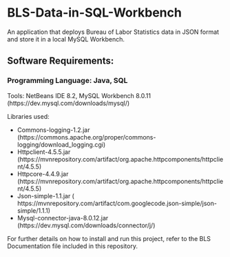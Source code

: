 # BLS-Data-in-SQL-Workbench
An application that deploys Bureau of Labor Statistics data in JSON format and store it in a local MySQL Workbench.

<h2>Software Requirements:</h2> 
<h3>Programming Language: Java, SQL</h3>
<p>
Tools: NetBeans IDE 8.2, MySQL Workbench 8.0.11 (https://dev.mysql.com/downloads/mysql/)
<p>
Libraries used: 
<ul>
<li>Commons-logging-1.2.jar (https://commons.apache.org/proper/commons-logging/download_logging.cgi)</li>
<li>Httpclient-4.5.5.jar (https://mvnrepository.com/artifact/org.apache.httpcomponents/httpclient/4.5.5)</li>
<li>Httpcore-4.4.9.jar (https://mvnrepository.com/artifact/org.apache.httpcomponents/httpclient/4.5.5)</li>
<li>Json-simple-1.1.jar ( https://mvnrepository.com/artifact/com.googlecode.json-simple/json-simple/1.1.1)</li>
<li>Mysql-connector-java-8.0.12.jar (https://dev.mysql.com/downloads/connector/j/)</li>
</ul>
</p>
For further details on how to install and run this project, refer to the BLS Documentation file included in this repository.
</p>
